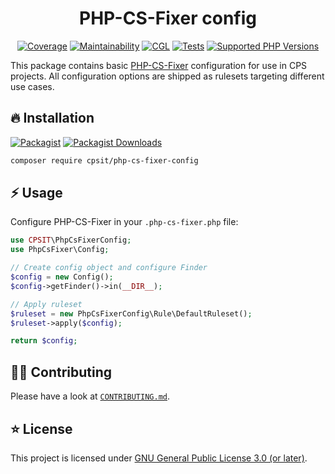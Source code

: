 <div align="center">

# PHP-CS-Fixer config

[![Coverage](https://img.shields.io/codecov/c/github/CPS-IT/php-cs-fixer-config?logo=codecov&token=QvLNVgBu6z)](https://codecov.io/gh/CPS-IT/php-cs-fixer-config)
[![Maintainability](https://img.shields.io/codeclimate/maintainability/CPS-IT/php-cs-fixer-config?logo=codeclimate)](https://codeclimate.com/github/CPS-IT/php-cs-fixer-config/maintainability)
[![CGL](https://img.shields.io/github/actions/workflow/status/CPS-IT/php-cs-fixer-config/cgl.yaml?label=cgl&logo=github)](https://github.com/CPS-IT/php-cs-fixer-config/actions/workflows/cgl.yaml)
[![Tests](https://img.shields.io/github/actions/workflow/status/CPS-IT/php-cs-fixer-config/tests.yaml?label=tests&logo=github)](https://github.com/CPS-IT/php-cs-fixer-config/actions/workflows/tests.yaml)
[![Supported PHP Versions](https://img.shields.io/packagist/dependency-v/cpsit/php-cs-fixer-config/php?logo=php)](https://packagist.org/packages/cpsit/php-cs-fixer-config)

</div>

This package contains basic [PHP-CS-Fixer](https://github.com/PHP-CS-Fixer/PHP-CS-Fixer)
configuration for use in CPS projects. All configuration options are shipped as rulesets
targeting different use cases.

## 🔥 Installation

[![Packagist](https://img.shields.io/packagist/v/cpsit/php-cs-fixer-config?label=version&logo=packagist)](https://packagist.org/packages/cpsit/php-cs-fixer-config)
[![Packagist Downloads](https://img.shields.io/packagist/dt/cpsit/php-cs-fixer-config?color=brightgreen)](https://packagist.org/packages/cpsit/php-cs-fixer-config)

```bash
composer require cpsit/php-cs-fixer-config
```

## ⚡ Usage

Configure PHP-CS-Fixer in your `.php-cs-fixer.php` file:

```php
use CPSIT\PhpCsFixerConfig;
use PhpCsFixer\Config;

// Create config object and configure Finder
$config = new Config();
$config->getFinder()->in(__DIR__);

// Apply ruleset
$ruleset = new PhpCsFixerConfig\Rule\DefaultRuleset();
$ruleset->apply($config);

return $config;
```

## 🧑‍💻 Contributing

Please have a look at [`CONTRIBUTING.md`](CONTRIBUTING.md).

## ⭐ License

This project is licensed under [GNU General Public License 3.0 (or later)](LICENSE).
